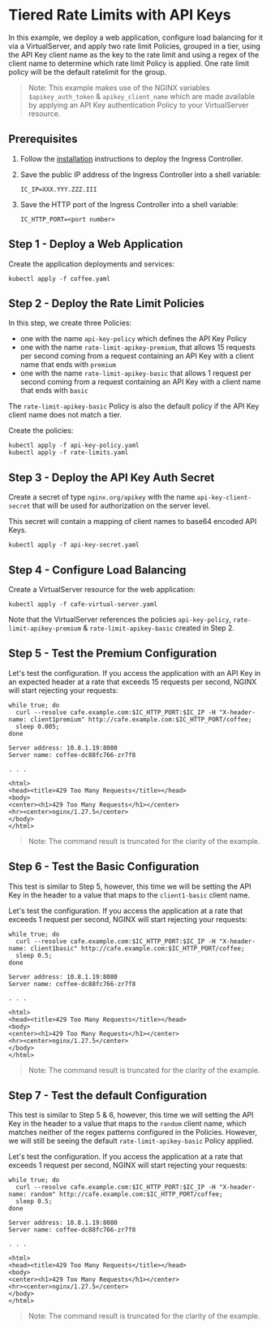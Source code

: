 # Tiered Rate Limits with API Keys

In this example, we deploy a web application, configure load balancing for it via a VirtualServer, and apply two rate
limit Policies, grouped in a tier, using the API Key client name as the key to the rate limit and using a regex of the client name to determine which rate limit Policy is applied.  One rate limit policy will be the default ratelimit for the group.

> Note: This example makes use of the NGINX variables `$apikey_auth_token` & `apikey_client_name` which are made available by applying an API Key authentication Policy to your VirtualServer resource.

## Prerequisites

1. Follow the [installation](https://docs.nginx.com/nginx-ingress-controller/installation/installation-with-manifests/)
   instructions to deploy the Ingress Controller.
1. Save the public IP address of the Ingress Controller into a shell variable:

    ```console
    IC_IP=XXX.YYY.ZZZ.III
    ```

1. Save the HTTP port of the Ingress Controller into a shell variable:

    ```console
    IC_HTTP_PORT=<port number>
    ```

## Step 1 - Deploy a Web Application

Create the application deployments and services:

```console
kubectl apply -f coffee.yaml
```

## Step 2 - Deploy the Rate Limit Policies

In this step, we create three Policies:

- one with the name `api-key-policy` which defines the API Key Policy
- one with the name `rate-limit-apikey-premium`, that allows 15 requests per second coming from a request containing an API Key with a client name that ends with `premium`
- one with the name `rate-limit-apikey-basic` that allows 1 request per second coming from a request containing an API Key with a client name that ends with `basic`

The `rate-limit-apikey-basic` Policy is also the default policy if the API Key client name does not match a tier.

Create the policies:

```console
kubectl apply -f api-key-policy.yaml
kubectl apply -f rate-limits.yaml
```

## Step 3 - Deploy the API Key Auth Secret

Create a secret of type `nginx.org/apikey` with the name `api-key-client-secret` that will be used for authorization on the server level.

This secret will contain a mapping of client names to base64 encoded API Keys.

```console
kubectl apply -f api-key-secret.yaml
```

## Step 4 - Configure Load Balancing

Create a VirtualServer resource for the web application:

```console
kubectl apply -f cafe-virtual-server.yaml
```

Note that the VirtualServer references the policies `api-key-policy`, `rate-limit-apikey-premium` & `rate-limit-apikey-basic` created in Step 2.

## Step 5 - Test the Premium Configuration

Let's test the configuration.  If you access the application with an API Key in an expected header at a rate that exceeds 15 requests per second, NGINX will
start rejecting your requests:

```console
while true; do
  curl --resolve cafe.example.com:$IC_HTTP_PORT:$IC_IP -H "X-header-name: client1premium" http://cafe.example.com:$IC_HTTP_PORT/coffee;
  sleep 0.005;
done
```

```text
Server address: 10.8.1.19:8080
Server name: coffee-dc88fc766-zr7f8

. . .

<html>
<head><title>429 Too Many Requests</title></head>
<body>
<center><h1>429 Too Many Requests</h1></center>
<hr><center>nginx/1.27.5</center>
</body>
</html>
```

> Note: The command result is truncated for the clarity of the example.

## Step 6 - Test the Basic Configuration

This test is similar to Step 5, however, this time we will be setting the API Key in the header to a value that maps to the `client1-basic` client name.

Let's test the configuration.  If you access the application at a rate that exceeds 1 request per second, NGINX will
start rejecting your requests:

```console
while true; do
  curl --resolve cafe.example.com:$IC_HTTP_PORT:$IC_IP -H "X-header-name: client1basic" http://cafe.example.com:$IC_HTTP_PORT/coffee;
  sleep 0.5;
done
```

```text
Server address: 10.8.1.19:8080
Server name: coffee-dc88fc766-zr7f8

. . .

<html>
<head><title>429 Too Many Requests</title></head>
<body>
<center><h1>429 Too Many Requests</h1></center>
<hr><center>nginx/1.27.5</center>
</body>
</html>
```

> Note: The command result is truncated for the clarity of the example.

## Step 7 - Test the default Configuration

This test is similar to Step 5 & 6, however, this time we will setting the API Key in the header to a value that maps to the `random` client name, which matches neither of the regex patterns configured in the Policies.  However, we will still be seeing the default `rate-limit-apikey-basic` Policy applied.

Let's test the configuration.  If you access the application at a rate that exceeds 1 request per second, NGINX will
start rejecting your requests:

```console
while true; do
  curl --resolve cafe.example.com:$IC_HTTP_PORT:$IC_IP -H "X-header-name: random" http://cafe.example.com:$IC_HTTP_PORT/coffee;
  sleep 0.5;
done
```

```text
Server address: 10.8.1.19:8080
Server name: coffee-dc88fc766-zr7f8

. . .

<html>
<head><title>429 Too Many Requests</title></head>
<body>
<center><h1>429 Too Many Requests</h1></center>
<hr><center>nginx/1.27.5</center>
</body>
</html>
```

> Note: The command result is truncated for the clarity of the example.
